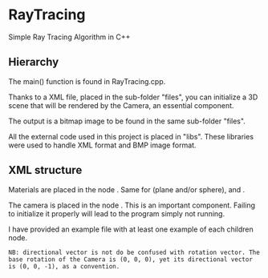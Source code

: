 # RayTracing

Simple Ray Tracing Algorithm in C++

## Hierarchy

The main() function is found in RayTracing.cpp.

Thanks to a XML file, placed in the sub-folder "files", you can initialize a 3D scene that will be rendered by the Camera, an essential component.

The output is a bitmap image to be found in the same sub-folder "files".

All the external code used in this project is placed in "libs". These libraries were used to handle XML format and BMP image format.

## XML structure

Materials are placed in the node <materials>. Same for <objects> (plane and/or sphere), and <lights>.

The camera is placed in the node <camera>. This is an important component. Failing to initialize it properly will lead to the program simply not running.

I have provided an example file with at least one example of each children node.

```
NB: directional vector is not do be confused with rotation vector. The base rotation of the Camera is (0, 0, 0), yet its directional vector is (0, 0, -1), as a convention.
```
